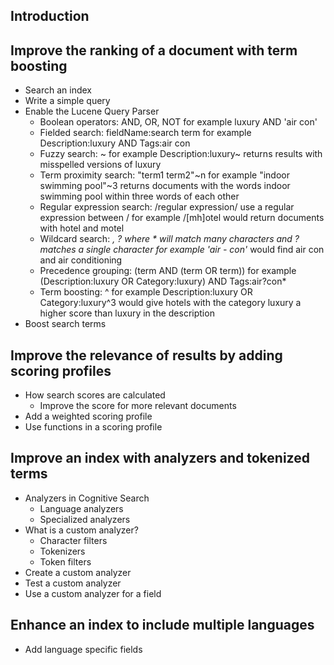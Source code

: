 ## Introduction
## Improve the ranking of a document with term boosting
  - Search an index
  - Write a simple query
  - Enable the Lucene Query Parser
    - Boolean operators: AND, OR, NOT for example luxury AND 'air con'
    - Fielded search: fieldName:search term for example Description:luxury AND Tags:air con
    - Fuzzy search: ~ for example Description:luxury~ returns results with misspelled versions of luxury
    - Term proximity search: "term1 term2"~n for example "indoor swimming pool"~3 returns documents with the words indoor swimming pool within three words of each other
    - Regular expression search: /regular expression/ use a regular expression between / for example /[mh]otel would return documents with hotel and motel
    - Wildcard search: *, ? where * will match many characters and ? matches a single character for example 'air - con'* would find air con and air conditioning
    - Precedence grouping: (term AND (term OR term)) for example (Description:luxury OR Category:luxury) AND Tags:air?con*
    - Term boosting: ^ for example Description:luxury OR Category:luxury^3 would give hotels with the category luxury a higher score than luxury in the description
  - Boost search terms
## Improve the relevance of results by adding scoring profiles
  - How search scores are calculated
    - Improve the score for more relevant documents
  - Add a weighted scoring profile
  - Use functions in a scoring profile
## Improve an index with analyzers and tokenized terms
  - Analyzers in Cognitive Search
    - Language analyzers
    - Specialized analyzers
  - What is a custom analyzer?
    - Character filters
    - Tokenizers
    - Token filters
  - Create a custom analyzer
  - Test a custom analyzer
  - Use a custom analyzer for a field
## Enhance an index to include multiple languages
  - Add language specific fields